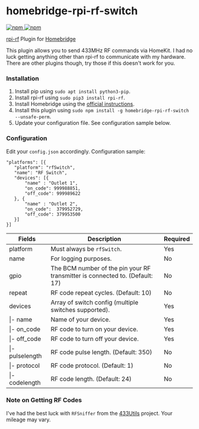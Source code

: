 # homebridge-rpi-rf-switch
[![npm](https://img.shields.io/npm/v/homebridge-rpi-rf-switch) ![npm](https://img.shields.io/npm/dt/homebridge-rpi-rf-switch)](https://www.npmjs.com/package/homebridge-rpi-rf-switch)

[rpi-rf](https://pypi.org/project/rpi-rf/) Plugin for [Homebridge](https://github.com/nfarina/homebridge)

This plugin allows you to send 433MHz RF commands via HomeKit. I had no luck getting anything other than rpi-rf to communicate with my hardware. There are other plugins though, try those if this doesn't work for you.

### Installation
1. Install pip using `sudo apt install python3-pip`.
2. Install rpi-rf using `sudo pip3 install rpi-rf`.
3. Install Homebridge using the [official instructions](https://github.com/homebridge/homebridge/wiki).
4. Install this plugin using `sudo npm install -g homebridge-rpi-rf-switch --unsafe-perm`.
5. Update your configuration file. See configuration sample below.

### Configuration
Edit your `config.json` accordingly. Configuration sample:
 ```
"platforms": [{
    "platform": "rfSwitch",
    "name": "RF Switch",
    "devices": [{
        "name" : "Outlet 1",
        "on_code": 999988851,
        "off_code": 999989622
    }, {
        "name" : "Outlet 2",
        "on_code":  379952729,
        "off_code": 379953500
    }]
}]
```

| Fields             | Description                                                                  | Required |
|--------------------|------------------------------------------------------------------------------|----------|
| platform           | Must always be `rfSwitch`.                                                   | Yes      |
| name               | For logging purposes.                                                        | No       |
| gpio               | The BCM number of the pin your RF transmitter is connected to. (Default: 17) | No       |
| repeat             | RF code repeat cycles. (Default: 10)                                         | No       |
| devices            | Array of switch config (multiple switches supported).                        | Yes      |
| \|- name           | Name of your device.                                                         | Yes      |
| \|- on_code        | RF code to turn on your device.                                              | Yes      |
| \|- off_code       | RF code to turn off your device.                                             | Yes      |
| \|- pulselength    | RF code pulse length. (Default: 350)                                         | No       |
| \|- protocol       | RF code protocol. (Default: 1)                                               | No       |
| \|- codelength     | RF code length. (Default: 24)                                                | No       |

### Note on Getting RF Codes
I've had the best luck with `RFSniffer` from the [433Utils](https://github.com/ninjablocks/433Utils) project. Your mileage may vary.
